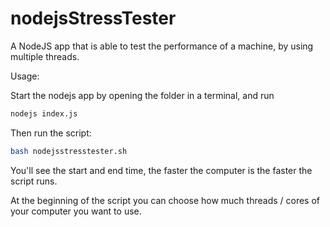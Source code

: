 # nodejsStressTester
A NodeJS app that is able to test the performance of a machine, by using multiple threads.

Usage:

Start the nodejs app by opening the folder in a terminal, and run

```sh
nodejs index.js
```

Then run the script:

```sh
bash nodejsstresstester.sh
```

You'll see the start and end time, the faster the computer is the faster the script runs.

At the beginning of the script you can choose how much threads / cores of your computer you want to use.
